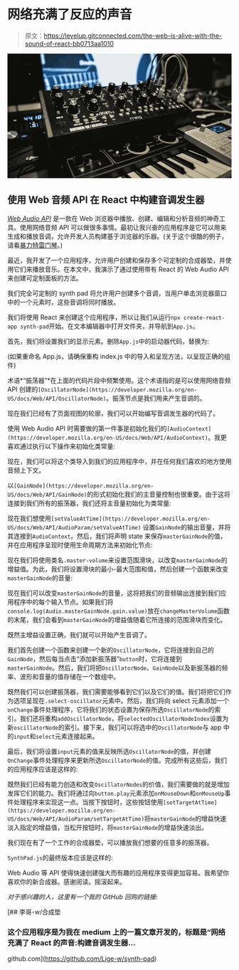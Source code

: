 # 网络充满了反应的声音

> 原文：<https://levelup.gitconnected.com/the-web-is-alive-with-the-sound-of-react-bb0713aa1010>

![](img/727e496179d61d6d2d204a73c9d70f7f.png)

## 使用 Web 音频 API 在 React 中构建音调发生器

[*Web Audio API*](https://developer.mozilla.org/en-US/docs/Web/API/Web_Audio_API) 是一款在 Web 浏览器中播放、创建、编辑和分析音频的神奇工具。使用网络音频 API 可以做很多事情。最初让我兴奋的应用程序是它可以用来生成和播放音调，允许开发人员构建基于浏览器的乐器。(关于这个很酷的例子，请看[暴力特雷门琴](https://mdn.github.io/violent-theremin/)。)

最近，我开发了一个应用程序，允许用户创建和保存多个可定制的合成器垫，并使用它们来播放音乐。在本文中，我演示了通过使用带有 React 的 Web Audio API 来创建可定制面板的方法。

我们完全可定制的 synth pad 将允许用户创建多个音调，当用户单击浏览器窗口中的一个元素时，这些音调将同时播放。

我们将使用 React 来创建这个应用程序，所以让我们从运行`npx create-react-app synth-pad`开始。在文本编辑器中打开文件夹，并导航到`App.js`。

首先，我们将设置我们的显示元素。删除`App.js`中的启动器代码，替换为:

(如果重命名 App.js，请确保重构 index.js 中的导入和呈现方法，以呈现正确的组件)

术语*“振荡器”*在上面的代码片段中频繁使用。这个术语指的是可以使用网络音频 API 创建的`[OscillatorNode](https://developer.mozilla.org/en-US/docs/Web/API/OscillatorNode)`。振荡节点是我们用来产生音调的。

现在我们已经有了页面视图的轮廓，我们可以开始编写音调发生器的代码了。

使用 Web Audio API 时需要做的第一件事是初始化我们的`[AudioContext](https://developer.mozilla.org/en-US/docs/Web/API/AudioContext)`。我更喜欢通过执行以下操作来初始化类常量:

现在，我们可以将这个类导入到我们的应用程序中，并在任何我们喜欢的地方使用音频上下文。

以`[GainNode](https://developer.mozilla.org/en-US/docs/Web/API/GainNode)`的形式初始化我们的主音量控制也很重要。由于这将连接到我们所有的振荡器，我们还将主音量初始化为类常量:

现在我们想使用`[setValueAtTime](https://developer.mozilla.org/en-US/docs/Web/API/AudioParam/setValueAtTime)` 设置`GainNode`的输出音量，并将其连接到`AudioContext`。然后，我们将声明 state 来保存`masterGainNode`的值，并在应用程序呈现时使用生命周期方法来初始化节点:

现在我们将使用类名`.master-volume`来设置范围滑块，以改变`masterGainNode`的增益值。为此，我们将设置滑块的最小-最大范围和值，然后创建一个函数来改变`masterGainNode`的音量:

现在我们可以改变`masterGainNode`的音量，这将把我们的音频输出连接到我们应用程序中的每个输入节点。如果我们将`console.log(Audio.masterGainNode.gain.value)`放在`changeMasterVolume`函数的末尾，我们会看到`masterGainNode`的增益值随着它所连接的范围滑块而变化。

既然主增益设置正确，我们就可以开始产生音调了。

我们首先创建一个函数来创建一个新的`OscillatorNode`，它将连接到自己的`GainNode`，然后每当点击“添加新振荡器”`button`时，它将连接到`masterGainNode`。然后，我们将把`OscillatorNode`、`GainNode`以及新振荡器的频率、波形和音量的值存储在一个数组中。

既然我们可以创建振荡器，我们需要能够看到它们以及它们的值。我们将把它们作为选项呈现在`.select-oscillator`元素中。然后，我们将向 select 元素添加一个`onChange`事件处理程序，它将我们的状态设置为保存所选`OscillatorNode`的索引。我们还将重构`addOscillatorNode`，将`selectedOscillatorNodeIndex`设置为新`oscillatorNode`的索引。接下来，我们可以将选中的`OscillatorNode`与 app 中的`input`和`select`元素连接起来。

最后，我们将设置`input`元素的值来反映所选`OscillatorNode`的值，并创建`OnChange`事件处理程序来更新所选`OscillatorNode`的值。完成所有这些后，我们的应用程序应该是这样的:

既然我们已经有能力创造和改变`OscillatorNodes`的价值，我们需要做的就是增加发挥它们的能力。我们将通过向`button.play`元素添加`onMouseDown`和`onMouseUp`事件处理程序来实现这一点。当按下按钮时，这些按钮使用`[setTargetAtTime](https://developer.mozilla.org/en-US/docs/Web/API/AudioParam/setTargetAtTime)`将`masterGainNode`的增益快速淡入指定的增益值，当松开按钮时，将`masterGainNode`的增益快速淡出。

我们现在有了一个工作的合成器垫，可以播放我们想要的任意多的振荡器。

`SynthPad.js`的最终版本应该是这样的:

Web Audio 等 API 使得快速创建强大而有趣的应用程序变得更加容易。我希望你喜欢你的新合成器。感谢阅读。摇滚起来。

*对于感兴趣的人，这里有一个我的 GitHub 回购的链接:*

[](https://github.com/Lige-w/synth-pad) [## 李哥-w/合成垫

### 这个应用程序是为我在 medium 上的一篇文章开发的，标题是“网络充满了 React 的声音:构建音调发生器…

github.com](https://github.com/Lige-w/synth-pad)